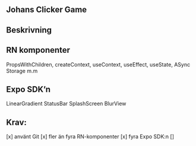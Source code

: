## Johans Clicker Game

## Beskrivning

## RN komponenter

PropsWithChildren,
createContext,
useContext,
useEffect,
useState,
ASync Storage
m.m

## Expo SDK’n

LinearGradient
StatusBar
SplashScreen
BlurView

## Krav:

[x] använt Git
[x] fler än fyra RN-komponenter
[x] fyra Expo SDK:n
[]
